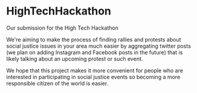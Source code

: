 # HighTechHackathon
Our submission for the High Tech Hackathon

We're aiming to make the process of finding rallies and protests about social justice issues in your area much easier by aggregating twitter posts (we plan on adding Instagram and Facebook posts in the future) that is likely talking about an upcoming protest or such event.

We hope that this project makes it more convenient for people who are interested in participating in social justice events so becoming a more responsible citizen of the world is easier.
